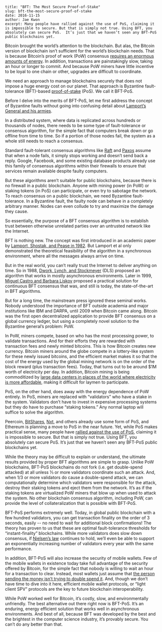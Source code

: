 ~~~
title: "BFT: The Most Secure Proof-of-Stake"
slug: bft-the-most-secure-proof-of-stake
date: 2016-11-15
author: Jae Kwon
excerpt: Many people have rallied against the use of PoS, claiming it is impossible to secure. But that is simply not true. Using BFT, you absolutely can secure PoS.  It’s just that we haven’t seen any BFT-PoS public blockchains yet.
~~~

Bitcoin brought the world’s attention to the blockchain. But alas, the Bitcoin
version of blockchain isn’t sufficient for the world’s blockchain needs. That
is because Bitcoin’s proof of work (PoW) consensus [requires an enormous amounts
of energy](http://motherboard.vice.com/read/bitcoin-could-consume-as-much-electricity-as-denmark-by-2020). In addition, transactions are painstakingly slow, taking an hour or
longer to commit. And because PoW miners have little incentive to be loyal to
one chain or other, upgrades are difficult to coordinate.
 
We need an approach to manage blockchains securely that does not impose a huge
energy cost on our planet. That approach is Byzantine fault-tolerance
(BFT)-based [proof-of-stake](https://bitcointalk.org/index.php?topic=27787.0) (PoS).  We call it BFT-PoS.
 
Before I delve into the merits of BFT-PoS, let me first address the concept of
Byzantine faults without going into confusing detail about [Lamport’s General
and his armies](http://pages.cs.wisc.edu/~sschang/OS-Qual/reliability/byzantine.htm). 

In a distributed system, where data is replicated across hundreds or thousands
of nodes, there needs to be some type of fault-tolerance or consensus
algorithm, for the simple fact that computers break down or go offline from
time to time. So if a portion of those nodes fail, the system as a whole still
needs to reach a consensus.
 
Standard fault-tolerant consensus algorithms like
[Raft](https://raft.github.io/raft.pdf) and
[Paxos](https://en.wikipedia.org/wiki/Paxos_(computer_science)) assume that
when a node fails, it simply stops working and doesn’t send back a reply.
Google, Facebook, and some existing database products already use this family
of consensus algorithms within their firewalls to ensure that services remain
available despite faulty computers.

But these algorithms aren’t suitable for public blockchains, because there is
no firewall in a public blockchain.  Anyone with mining power (in PoW) or
staking tokens (in PoS) can participate, or even try to sabotage the network.
To reach consensus on a public blockchain, we need Byzantine fault-tolerance.
In a Byzantine fault, the faulty node can behave in a completely arbitrary
manner. Nodes can even collude to try and maximize the damage they cause.
 
So essentially, the purpose of a BFT consensus algorithm is to establish trust
between otherwise unrelated parties over an untrusted network like the
Internet.
 
BFT is nothing new. The concept was first introduced in an academic paper by
[Lamport, Shostak, and Pease in
1982](http://research.microsoft.com/en-us/um/people/lamport/pubs/byz.pdf). But
Lamport et al only demonstrated the theoretical feasibility of the algorithm in
a synchronous environment, where all the messages always arrive on time.  
 
But in the real world, you can’t really trust the Internet to deliver anything
on time. So in 1988, [Dwork, Lynch, and Stockmeyer](http://groups.csail.mit.edu/tds/papers/Lynch/jacm88.pdf) (DLS) proposed an algorithm
that works in mostly asynchronous environments.  Later in 1999, [Miguel Castro
and Barbara Liskov](http://pmg.csail.mit.edu/papers/osdi99.pdf) proposed a practical solution for continuous BFT consensus
that was, and still is today, the state-of-the-art in BFT algorithms.
 
But for a long time, the mainstream press ignored these seminal works. Nobody
understood the importance of BFT outside academia and major institutions like
IBM and DARPA, until 2009 when Bitcoin came along. Bitcoin was the first open
decentralized application to provide BFT consensus on a global currency ledger,
but using a completely novel solution to the Byzantine general’s problem: PoW.  
 
In PoW, miners compete, based on who has the most processing power, to validate
transactions. And for their efforts they are rewarded with transaction fees and
newly minted bitcoins. This is how Bitcoin creates new currency.  Bitcoin
miners around the globe compete in a lottery-like system for these newly issued
bitcoins, and the efficient market makes it so that the cost of the energy used
by the global mining network is on the order of the block reward (plus
transaction fees).  Today, that turns out to be around $1M worth of electricity
per day.  In addition, Bitcoin mining is being commoditized by [large data
centers in places of the world where electricity is more affordable](https://bitcointalk.org/index.php?topic=1072474.0), making it
difficult for laymen to participate.
 
PoS, on the other hand, does away with the energy dependence of PoW entirely.
In PoS, miners are replaced with “validators” who have a stake in the system.
Validators don’t have to invest in expensive processing systems but they do
have to purchase “staking tokens.” Any normal laptop will suffice to solve the
algorithm.  
 
Peercoin, [BitShares](https://bitshares.org/),
[Nxt](https://en.wikipedia.org/wiki/Nxt), and others already use some form of
PoS, and Ethereum is planning a move to PoS in the near future. Yet, while PoS
makes practical sense, many people have [rallied against the use of
PoS](https://download.wpsoftware.net/bitcoin/pos.pdf), claiming it is
impossible to secure. But that is simply not true. Using BFT, you absolutely
can secure PoS.  It’s just that we haven’t seen any BFT-PoS public blockchains
yet.

While the theory may be difficult to explain or understand, the ultimate
results provided by proper BFT algorithms are simple to grasp.  Unlike PoW
blockchains, BFT-PoS blockchains do not fork (i.e. get double-spend attacked)
at all unless ⅓ or more validators coordinate such an attack.  And, when 1/3 or
more validators do cause a double-spend attack, we can computationally
determine which validators were responsible for the attack, destroy their
staking tokens and eject them from the network.  It’s as if the staking tokens
are virtualized PoW miners that blow up when used to attack the system.  No
other blockchain consensus algorithm, including PoW, can provide the level of
collateralization that is possible with BFT-PoS.

BFT-PoS performs extremely well. Today, in global public blockchain with a few
hundred validators, you can get transaction finality on the  order of 3
seconds, easily -- no need to wait for additional block confirmations! The
theory has proven to us that these are optimal fault-tolerance thresholds for
“instant-finality” blockchains.  While more validators does slow down
consensus, if [Nielsen’s
law](https://www.nngroup.com/articles/law-of-bandwidth/) continues to hold,
we’ll even be able to support an exponentially increasing number of validators
every year with the same performance.

In addition, BFT-PoS will also increase the security of mobile wallets. Few of
the mobile wallets in existence today take full advantage of the security
offered by Bitcoin, for the simple fact that nobody is willing to wait an hour
for a transaction to clear. Instead, most wallets just assume that [the person
sending the money isn’t trying to double spend
it](https://www.coingecko.com/buzz/peter-todd-explains-the-problems-with-unconfirmed-bitcoin-transactions).
And, though we don’t have time to dive into it here, efficient mobile wallet
protocols, or “light client SPV” protocols are the key to future blockchain
interoperability.

While PoW worked well for Bitcoin, it’s costly, slow, and environmentally
unfriendly. The best alternative out there right now is BFT-PoS. It’s an
enduring, energy efficient solution that works well in asynchronous
environments. And best of all, because BFT was developed by the best and the
brightest in the computer science industry, it’s provably secure. You can’t do
any better than that.

